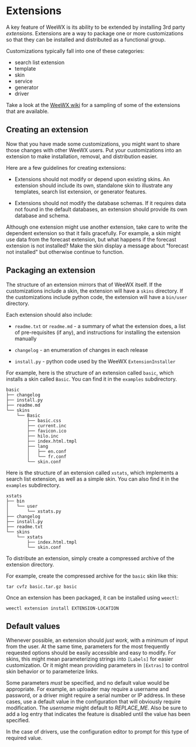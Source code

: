 # Extensions

A key feature of WeeWX is its ability to be extended by installing 3rd party
*extensions*. Extensions are a way to package one or more customizations so that
they can be installed and distributed as a functional group.

Customizations typically fall into one of these categories:

* search list extension
* template
* skin
* service
* generator
* driver

Take a look at the [WeeWX wiki](https://github.com/weewx/weewx/wiki) for a
sampling of some of the extensions that are available.

## Creating an extension

Now that you have made some customizations, you might want to share those
changes with other WeeWX users. Put your customizations into an extension to
make installation, removal, and distribution easier.

Here are a few guidelines for creating extensions:

* Extensions should not modify or depend upon existing skins. An extension
  should include its own, standalone skin to illustrate any templates, search
  list extension, or generator features.

* Extensions should not modify the database schemas. If it requires
  data not found in the default databases, an extension should provide its own
  database and schema.

Although one extension might use another extension, take care to write the
dependent extension so that it fails gracefully. For example, a skin might use
data from the forecast extension, but what happens if the forecast extension is
not installed? Make the skin display a message about "forecast not installed"
but otherwise continue to function.

## Packaging an extension

The structure of an extension mirrors that of WeeWX itself. If the
customizations include a skin, the extension will have a `skins` directory. If
the customizations include python code, the extension will have a `bin/user`
directory.

Each extension should also include:

* `readme.txt` or `readme.md` - a summary of what the extension does, a list of
  pre-requisites (if any), and instructions for installing the extension
  manually

* `changelog` - an enumeration of changes in each release

* `install.py` - python code used by the WeeWX `ExtensionInstaller`

For example, here is the structure of an extension called `basic`, which
installs a skin called `Basic`. You can find it in the `examples` subdirectory.

```
basic
├── changelog
├── install.py
├── readme.md
└── skins
    └── Basic
        ├── basic.css
        ├── current.inc
        ├── favicon.ico
        ├── hilo.inc
        ├── index.html.tmpl
        ├── lang
        │   ├── en.conf
        │   └── fr.conf
        └── skin.conf
```

Here is the structure of an extension called `xstats`, which implements a search
list extension, as well as a simple skin. You can also find it in the `examples`
subdirectory.

```
xstats
├── bin
│   └── user
│       └── xstats.py
├── changelog
├── install.py
├── readme.txt
└── skins
    └── xstats
        ├── index.html.tmpl
        └── skin.conf
```

To distribute an extension, simply create a compressed archive of the
extension directory.

For example, create the compressed archive for the `basic` skin
like this:

    tar cvfz basic.tar.gz basic

Once an extension has been packaged, it can be installed using `weectl`:

    weectl extension install EXTENSION-LOCATION

## Default values

Whenever possible, an extension should *just work*, with a minimum of input from
the user. At the same time, parameters for the most frequently requested options
should be easily accessible and easy to modify. For skins, this might mean
parameterizing strings into `[Labels]` for easier customization. Or it might
mean providing parameters in `[Extras]` to control skin behavior or to
parameterize links.

Some parameters *must* be specified, and no default value would be appropriate.
For example, an uploader may require a username and password, or a driver might
require a serial number or IP address. In these cases, use a default value in
the configuration that will obviously require modification. The *username* might
default to *REPLACE_ME*. Also be sure to add a log entry that indicates the
feature is disabled until the value has been specified.

In the case of drivers, use the configuration editor to prompt for this type of
required value.
